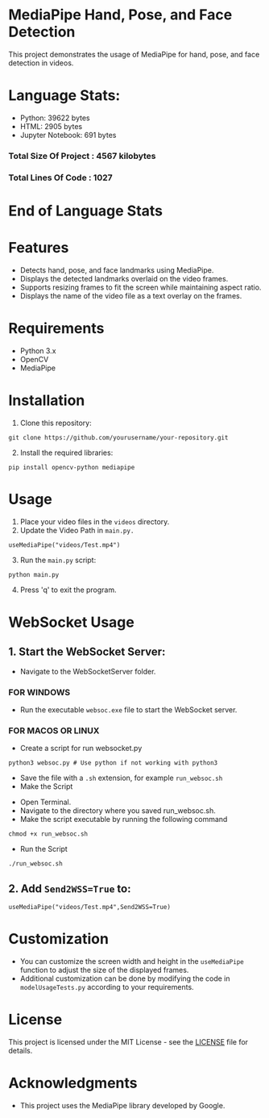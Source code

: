# MediaPipe Hand, Pose, and Face Detection

 This project demonstrates the usage of MediaPipe for hand, pose, and face detection in videos.

# Language Stats:

- Python: 39622 bytes
- HTML: 2905 bytes
- Jupyter Notebook: 691 bytes
### Total Size Of Project : 4567 kilobytes
### Total Lines Of Code : 1027

# End of Language Stats

# Features

 - Detects hand, pose, and face landmarks using MediaPipe.
 - Displays the detected landmarks overlaid on the video frames.
 - Supports resizing frames to fit the screen while maintaining aspect ratio.
 - Displays the name of the video file as a text overlay on the frames.

# Requirements

 - Python 3.x
 - OpenCV
 - MediaPipe

# Installation

 1. Clone this repository:

 ```
 git clone https://github.com/yourusername/your-repository.git
 ```

 2. Install the required libraries:

 ```
 pip install opencv-python mediapipe
 ```

# Usage
 1. Place your video files in the `videos` directory.
 2. Update the Video Path in `main.py.`
 
  ```
  useMediaPipe("videos/Test.mp4")
  ```
 3. Run the `main.py` script:

 ```
 python main.py
 ```

 4. Press 'q' to exit the program.

# WebSocket Usage
 ## 1. Start the WebSocket Server:

  - Navigate to the WebSocketServer folder.
  ### FOR WINDOWS
  - Run the executable `websoc.exe` file to start the WebSocket server.
  ### FOR MACOS OR LINUX
  - Create a script for run websocket.py
  ```
  python3 websoc.py # Use python if not working with python3
  ```
  - Save the file with a `.sh` extension, for example `run_websoc.sh`
  - Make the Script 
  
  + Open Terminal.
  + Navigate to the directory where you saved run_websoc.sh.
  + Make the script executable by running the following command
  ```
  chmod +x run_websoc.sh
  ```
  - Run the Script
  ```
  ./run_websoc.sh
  ```

 ## 2. Add `Send2WSS=True` to:
  ```
  useMediaPipe("videos/Test.mp4",Send2WSS=True)
  ```

# Customization
 - You can customize the screen width and height in the `useMediaPipe` function to adjust the size of the displayed frames.
 - Additional customization can be done by modifying the code in `modelUsageTests.py` according to your requirements.

# License
 This project is licensed under the MIT License - see the [LICENSE](LICENSE) file for details.

# Acknowledgments
 - This project uses the MediaPipe library developed by Google.
